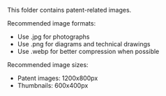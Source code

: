 This folder contains patent-related images.

Recommended image formats:
- Use .jpg for photographs
- Use .png for diagrams and technical drawings
- Use .webp for better compression when possible

Recommended image sizes:
- Patent images: 1200x800px
- Thumbnails: 600x400px